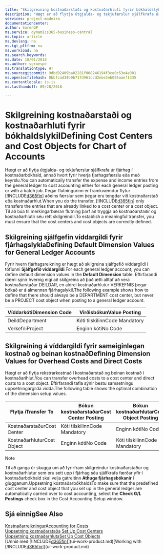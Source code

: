 ```yaml
---
title: "Skilgreining kostnaðarstaði og kostnaðarhluti fyrir bókhaldslykil | Microsoft Docs"
description: "Hægt er að flytja útgjalda- og tekjufærslur sjálfkrafa úr fjárhag í kostnaðarbókhald, annað hvort fyrir hverja fjarhagsfærslu eða með keyrslu. Þegar flutningurinn er framkvæmdur flytur kerfið aðeins færslur sem þegar eru tengdar við kostnaðarstað eða kostnaðarhlut. Til að búa til merkingarbæran flutning þarf að tryggja að kostnaðarstaðir og kostnaðarhlutir séu rétt skilgreindir."
services: project-madeira
documentationcenter: 
author: SorenGP
ms.service: dynamics365-business-central
ms.topic: article
ms.devlang: na
ms.tgt_pltfrm: na
ms.workload: na
ms.search.keywords: 
ms.date: 10/01/2018
ms.author: sgroespe
ms.translationtype: HT
ms.sourcegitcommit: 9dbd92409ba02281f008246194f3ce0c53e4e001
ms.openlocfilehash: 8bbfcad34b0b717d961ccd2ebe3eb095aaef1335
ms.contentlocale: is-is
ms.lasthandoff: 09/28/2018

---
```

# <a name="defining-cost-centers-and-cost-objects-for-chart-of-accounts"></a><span data-ttu-id="d4a45-105">Skilgreining kostnaðarstaði og kostnaðarhluti fyrir bókhaldslykil</span><span class="sxs-lookup"><span data-stu-id="d4a45-105">Defining Cost Centers and Cost Objects for Chart of Accounts</span></span>
<span data-ttu-id="d4a45-106">Hægt er að flytja útgjalda- og tekjufærslur sjálfkrafa úr fjárhag í kostnaðarbókhald, annað hvort fyrir hverja fjarhagsfærslu eða með keyrslu.</span><span class="sxs-lookup"><span data-stu-id="d4a45-106">You can automatically transfer the expense and income entries from the general ledger to cost accounting either for each general ledger posting or with a batch job.</span></span> <span data-ttu-id="d4a45-107">Þegar flutningurinn er framkvæmdur flytur [!INCLUDE[d365fin](includes/d365fin_md.md)] aðeins færslur sem þegar eru tengdar við kostnaðarstað eða kostnaðarhlut.</span><span class="sxs-lookup"><span data-stu-id="d4a45-107">When you do the transfer, [!INCLUDE[d365fin](includes/d365fin_md.md)] only transfers the entries that are already linked to a cost center or a cost object.</span></span> <span data-ttu-id="d4a45-108">Til að búa til merkingarbæran flutning þarf að tryggja að kostnaðarstaðir og kostnaðarhlutir séu rétt skilgreindir.</span><span class="sxs-lookup"><span data-stu-id="d4a45-108">To establish a meaningful transfer, you must ensure that the cost centers and cost objects are correctly defined.</span></span>  

## <a name="defining-default-dimension-values-for-general-ledger-accounts"></a><span data-ttu-id="d4a45-109">Skilgreining sjálfgefin víddargildi fyrir fjárhagslykla</span><span class="sxs-lookup"><span data-stu-id="d4a45-109">Defining Default Dimension Values for General Ledger Accounts</span></span>  
<span data-ttu-id="d4a45-110">Fyrir hvern fjárhagsreikning er hægt að skilgreina sjálfgefið víddargildi í töflunni **Sjálfgefið víddargildi**.</span><span class="sxs-lookup"><span data-stu-id="d4a45-110">For each general ledger account, you can define default dimension values in the **Default Dimension** table.</span></span> <span data-ttu-id="d4a45-111">Eftirfarandi dæmi sýnir hvernig eigi að skilgreina að það ætti alltaf að vera kostnaðarstaður DEILDAR, en aldrei kostnaðarhlutur VERKEFNIS þegar bókað er á almennan fjárhagslykil.</span><span class="sxs-lookup"><span data-stu-id="d4a45-111">The following example shows how to define that there should always be a DEPARTMENT cost center, but never be a PROJECT cost object when posting to a general ledger account.</span></span>  

|<span data-ttu-id="d4a45-112">**Víddarkóti**</span><span class="sxs-lookup"><span data-stu-id="d4a45-112">**Dimension Code**</span></span>|<span data-ttu-id="d4a45-113">**Virðisbókun**</span><span class="sxs-lookup"><span data-stu-id="d4a45-113">**Value Posting**</span></span>|  
|------------------------------------------|-----------------------------------------|  
|<span data-ttu-id="d4a45-114">Deild</span><span class="sxs-lookup"><span data-stu-id="d4a45-114">Department</span></span>|<span data-ttu-id="d4a45-115">Kóti tilskilinn</span><span class="sxs-lookup"><span data-stu-id="d4a45-115">Code Mandatory</span></span>|  
|<span data-ttu-id="d4a45-116">Verkefni</span><span class="sxs-lookup"><span data-stu-id="d4a45-116">Project</span></span>|<span data-ttu-id="d4a45-117">Enginn kóti</span><span class="sxs-lookup"><span data-stu-id="d4a45-117">No Code</span></span>|  

## <a name="defining-dimension-values-for-overhead-costs-and-direct-costs"></a><span data-ttu-id="d4a45-118">Skilgreining á víddargildi fyrir sameiginlegan kostnað og beinan kostnað</span><span class="sxs-lookup"><span data-stu-id="d4a45-118">Defining Dimension Values for Overhead Costs and Direct Costs</span></span>  
 <span data-ttu-id="d4a45-119">Hægt er að flytja rekstrarkostnað í kostnaðarstað og beinan kostnað í kostnaðaríhlut.</span><span class="sxs-lookup"><span data-stu-id="d4a45-119">You can transfer overhead costs to a cost center and direct costs to a cost object.</span></span> <span data-ttu-id="d4a45-120">Eftirfarandi tafla sýnir bestu samsetningu uppsetningargilda vídda.</span><span class="sxs-lookup"><span data-stu-id="d4a45-120">The following table shows the optimal combination of the dimension setup values.</span></span>  

|<span data-ttu-id="d4a45-121">Flytja í</span><span class="sxs-lookup"><span data-stu-id="d4a45-121">Transfer To</span></span>|<span data-ttu-id="d4a45-122">Bókun kostnaðarstaðar</span><span class="sxs-lookup"><span data-stu-id="d4a45-122">Cost Center Posting</span></span>|<span data-ttu-id="d4a45-123">Bókun kostnaðarhlutar</span><span class="sxs-lookup"><span data-stu-id="d4a45-123">Cost Object Posting</span></span>|  
|-----------------|-------------------------|-------------------------|  
|<span data-ttu-id="d4a45-124">Kostnaðarstaður</span><span class="sxs-lookup"><span data-stu-id="d4a45-124">Cost Center</span></span>|<span data-ttu-id="d4a45-125">Kóti tilskilinn</span><span class="sxs-lookup"><span data-stu-id="d4a45-125">Code Mandatory</span></span>|<span data-ttu-id="d4a45-126">Enginn kóti</span><span class="sxs-lookup"><span data-stu-id="d4a45-126">No Code</span></span>|  
|<span data-ttu-id="d4a45-127">Kostnaðarhlutur</span><span class="sxs-lookup"><span data-stu-id="d4a45-127">Cost Object</span></span>|<span data-ttu-id="d4a45-128">Enginn kóti</span><span class="sxs-lookup"><span data-stu-id="d4a45-128">No Code</span></span>|<span data-ttu-id="d4a45-129">Kóti tilskilinn</span><span class="sxs-lookup"><span data-stu-id="d4a45-129">Code Mandatory</span></span>|  

> [!NOTE]  
>  <span data-ttu-id="d4a45-130">Til að ganga úr skugga um að fyrirfram skilgreindur kostnaðarstaður og kostnaðarhlutur sem eru sett upp í fjárhag séu sjálfkrafa færðar yfir í kostnaðarbókhald skal velja gátreitinn **Athuga fjárhagsbókanir** í glugganum.Uppsetning kostnaðarbókhalds</span><span class="sxs-lookup"><span data-stu-id="d4a45-130">To make sure that the predefined cost center and cost object that you set up in the general ledger are automatically carried over to cost accounting, select the **Check G/L Postings** check box in the Cost Accounting Setup window.</span></span>  

## <a name="see-also"></a><span data-ttu-id="d4a45-131">Sjá einnig</span><span class="sxs-lookup"><span data-stu-id="d4a45-131">See Also</span></span>  
[<span data-ttu-id="d4a45-132">Kostnaðarreikningur</span><span class="sxs-lookup"><span data-stu-id="d4a45-132">Accounting for Costs</span></span>](finance-manage-cost-accounting.md)  
<span data-ttu-id="d4a45-133">[Uppsetning kostnaðarstaða](finance-how-to-set-up-cost-centers.md) </span><span class="sxs-lookup"><span data-stu-id="d4a45-133">[Set Up Cost Centers](finance-how-to-set-up-cost-centers.md) </span></span>  
[<span data-ttu-id="d4a45-134">Uppsetning kostnaðarhluta</span><span class="sxs-lookup"><span data-stu-id="d4a45-134">Set Up Cost Objects</span></span>](finance-how-to-set-up-cost-objects.md)  
<span data-ttu-id="d4a45-135">[Unnið með [!INCLUDE[d365fin](includes/d365fin_md.md)]](ui-work-product.md)</span><span class="sxs-lookup"><span data-stu-id="d4a45-135">[Working with [!INCLUDE[d365fin](includes/d365fin_md.md)]](ui-work-product.md)</span></span>

